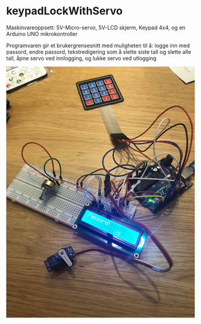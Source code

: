 # keypadLockWithServo

Maskinvareoppsett: 5V-Micro-servo, 5V-LCD skjerm, Keypad 4x4, og en Arduino UNO mikrokontroller<br>

Programvaren gir et brukergrensesnitt med muligheten til å: logge inn med passord, endre passord, 
tekstredigering som å slette siste tall og slette alle tall, åpne servo ved innlogging, og lukke servo ved utlogging<br>

![Oppsett](oppsettBilde/oppsett.jpg?raw=true "Oppsett")

